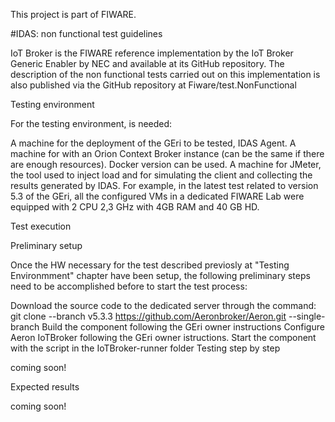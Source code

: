 This project is part of FIWARE.

#IDAS: non functional test guidelines

IoT Broker is the FIWARE reference implementation by the IoT Broker Generic Enabler by NEC and available at its GitHub repository. The description of the non functional tests carried out on this implementation is also published via the GitHub repository at Fiware/test.NonFunctional

Testing environment

For the testing environment, is needed: 

A machine for the deployment of the GEri to be tested, IDAS Agent.
A machine for with an Orion Context Broker instance (can be the same if there are enough resources). Docker version can be used.
A machine for JMeter, the tool used to inject load and for simulating the client and collecting the results generated by IDAS.
For example, in the latest test related to version 5.3 of the GEri, all the configured VMs in a dedicated FIWARE Lab were equipped with 2 CPU 2,3 GHz with 4GB RAM and 40 GB HD.

Test execution

Preliminary setup

Once the HW necessary for the test described previosly at "Testing Environmment" chapter have been setup, the following preliminary steps need to be accomplished before to start the test process:

Download the source code to the dedicated server through the command: git clone --branch v5.3.3 https://github.com/Aeronbroker/Aeron.git --single-branch
Build the component following the GEri owner instructions
Configure Aeron IoTBroker following the GEri owner istructions.
Start the component with the script in the IoTBroker-runner folder
Testing step by step

coming soon!

Expected results

coming soon!
